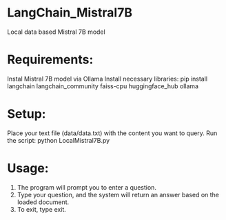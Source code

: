 # LangChain_Mistral7B
 Local data based Mistral 7B model

# Requirements:
 Instal Mistral 7B model via Ollama
 Install necessary libraries: pip install langchain langchain_community faiss-cpu huggingface_hub ollama

# Setup:
 Place your text file (data/data.txt) with the content you want to query.
 Run the script: python LocalMistral7B.py

# Usage:
 1. The program will prompt you to enter a question.
 2. Type your question, and the system will return an answer based on the loaded document.
 3. To exit, type exit.
